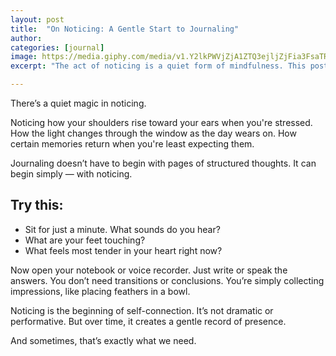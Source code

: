 ```yaml
---
layout: post
title:  "On Noticing: A Gentle Start to Journaling"
author: 
categories: [journal]
image: https://media.giphy.com/media/v1.Y2lkPWVjZjA1ZTQ3ejljZjFia3FsaTR6OTN2YmNmbWJ1aWxwcmR2am51bmRhcGNnaWVoZCZlcD12MV9naWZzX3NlYXJjaCZjdD1n/2A0jTOgSpH4p0dZoHN/giphy.gif
excerpt: "The act of noticing is a quiet form of mindfulness. This post explores how awareness, even in small moments, can deepen your journaling and your life."

---
```


There’s a quiet magic in noticing.

Noticing how your shoulders rise toward your ears when you're stressed. How the light changes through the window as the day wears on. How certain memories return when you're least expecting them.

Journaling doesn’t have to begin with pages of structured thoughts. It can begin simply — with noticing.

## Try this:

- Sit for just a minute. What sounds do you hear?  
- What are your feet touching?  
- What feels most tender in your heart right now?

Now open your notebook or voice recorder. Just write or speak the answers. You don’t need transitions or conclusions. You’re simply collecting impressions, like placing feathers in a bowl.

Noticing is the beginning of self-connection. It’s not dramatic or performative. But over time, it creates a gentle record of presence.

And sometimes, that’s exactly what we need.
